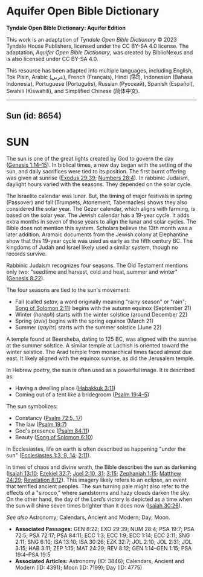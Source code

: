 # Aquifer Open Bible Dictionary

**Tyndale Open Bible Dictionary: Aquifer Edition**

This work is an adaptation of *Tyndale Open Bible Dictionary* © 2023 Tyndale House Publishers, licensed under the CC BY\-SA 4\.0 license. The adaptation, *Aquifer Open Bible Dictionary*, was created by BiblioNexus and is also licensed under CC BY\-SA 4\.0\.

This resource has been adapted into multiple languages, including English, Tok Pisin, Arabic (عربي), French (Français), Hindi (हिंदी), Indonesian (Bahasa Indonesia), Portuguese (Português), Russian (Русский), Spanish (Español), Swahili (Kiswahili), and Simplified Chinese (简体中文).



--------------------------------

## Sun (id: 8654)

SUN
===

The sun is one of the great lights created by God to govern the day ([Genesis 1:14–15](https://ref.ly/Gen1:14-Gen1:15)). In biblical times, a new day began with the setting of the sun, and daily sacrifices were tied to its position. The first burnt offering was given at sunrise ([Exodus 29:39](https://ref.ly/Exod29:39); [Numbers 28:4](https://ref.ly/Num28:4)). In rabbinic Judaism, daylight hours varied with the seasons. They depended on the solar cycle.

The Israelite calendar was lunar. But, the timing of major festivals in spring (Passover) and fall (Trumpets, Atonement, Tabernacles) shows they also considered the solar year. The Gezer calendar, which aligns with farming, is based on the solar year. The Jewish calendar has a 19\-year cycle. It adds extra months in seven of those years to align the lunar and solar cycles. The Bible does not mention this system. Scholars believe the 13th month was a later addition. Aramaic documents from the Jewish colony at Elephantine show that this 19\-year cycle was used as early as the fifth century BC. The kingdoms of Judah and Israel likely used a similar system, though no records survive.

Rabbinic Judaism recognizes four seasons. The Old Testament mentions only two: "seedtime and harvest, cold and heat, summer and winter" ([Genesis 8:22](https://ref.ly/Gen8:22)).

The four seasons are tied to the sun's movement:

* Fall (called *setav,* a word originally meaning "rainy season" or "rain"; [Song of Solomon 2:11](https://ref.ly/Song2:11)) begins with the autumn equinox (September 21\)
* Winter (*horeph*) starts with the winter solstice (around December 22\)
* Spring (*aviv*) begins with the spring equinox (March 21\)
* Summer (*qayits*) starts with the summer solstice (June 22\)

A temple found at Beersheba, dating to 125 BC, was aligned with the sunrise at the summer solstice. A similar temple at Lachish is oriented toward the winter solstice. The Arad temple from monarchical times faced almost due east. It likely aligned with the equinox sunrise, as did the Jerusalem temple.

In Hebrew poetry, the sun is often used as a powerful image. It is described as: 

* Having a dwelling place ([Habakkuk 3:11](https://ref.ly/Hab3:11))
* Coming out of a tent like a bridegroom ([Psalm 19:4–5](https://ref.ly/Ps19:4-Ps19:5))

The sun symbolizes: 

* Constancy ([Psalm 72:5, 17](https://ref.ly/Ps72:5))
* The law ([Psalm 19:7](https://ref.ly/Ps19:7))
* God's presence ([Psalm 84:11](https://ref.ly/Ps84:11))
* Beauty ([Song of Solomon 6:10](https://ref.ly/Song6:10))

In Ecclesiastes, life on earth is often described as happening "under the sun" ([Ecclesiastes 1:3, 9, 14](https://ref.ly/Eccl1:3); [2:11](https://ref.ly/Eccl2:11)).

In times of chaos and divine wrath, the Bible describes the sun as darkening ([Isaiah 13:10](https://ref.ly/Isa13:10); [Ezekiel 32:7](https://ref.ly/Ezek32:7); [Joel 2:10, 31](https://ref.ly/Joel2:10); [3:15](https://ref.ly/Joel3:15); [Zephaniah 1:15](https://ref.ly/Zeph1:15); [Matthew 24:29](https://ref.ly/Matt24:29); [Revelation 8:12](https://ref.ly/Rev8:12)). This imagery likely refers to an eclipse, an event that terrified ancient peoples. The sun turning pale might also refer to the effects of a "sirocco," where sandstorms and hazy clouds darken the sky. On the other hand, the day of the Lord’s victory is depicted as a time when the sun will shine seven times brighter than it does now ([Isaiah 30:26](https://ref.ly/Isa30:26)).

*See also* Astronomy; Calendars, Ancient and Modern; Day; Moon.

* **Associated Passages:** GEN 8:22; EXO 29:39; NUM 28:4; PSA 19:7; PSA 72:5; PSA 72:17; PSA 84:11; ECC 1:3; ECC 1:9; ECC 1:14; ECC 2:11; SNG 2:11; SNG 6:10; ISA 13:10; ISA 30:26; EZK 32:7; JOL 2:10; JOL 2:31; JOL 3:15; HAB 3:11; ZEP 1:15; MAT 24:29; REV 8:12; GEN 1:14–GEN 1:15; PSA 19:4–PSA 19:5
* **Associated Articles:** Astronomy (ID: 3846); Calendars, Ancient and Modern (ID: 4391); Moon (ID: 7199); Day (ID: 4775)

